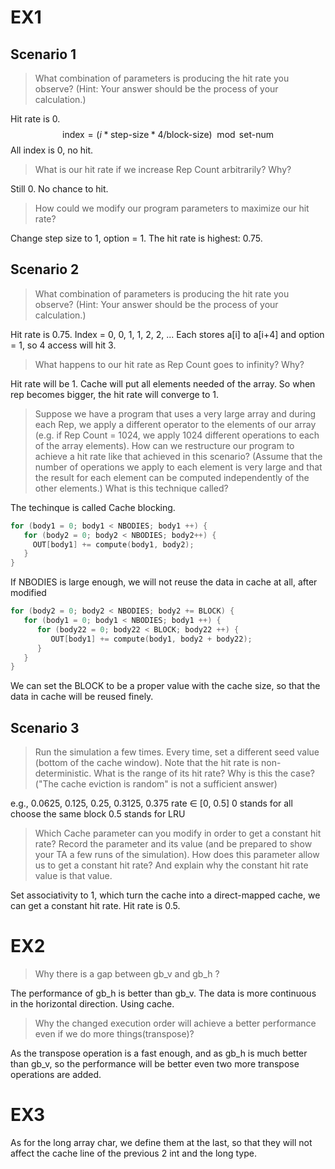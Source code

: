 # EX1

## Scenario 1

> What combination of parameters is producing the hit rate you observe? (Hint: Your answer should be the process of your calculation.)

Hit rate is 0. 
$$ 
\text{index} = (i * \text{step-size} * 4 / \text{block-size}) \mod \text{set-num}   
$$
All index is 0, no hit.

> What is our hit rate if we increase Rep Count arbitrarily? Why?

Still 0. No chance to hit.

> How could we modify our program parameters to maximize our hit rate?

Change step size to 1, option = 1. The hit rate is highest: 0.75.

## Scenario 2

> What combination of parameters is producing the hit rate you observe? (Hint: Your answer should be the process of your calculation.)

Hit rate is 0.75. Index = 0, 0, 1, 1, 2, 2, ... Each stores a[i] to a[i+4] and option = 1, so 4 access will hit 3. 

> What happens to our hit rate as Rep Count goes to infinity? Why?

Hit rate will be 1. Cache will put all elements needed of the array. So when rep becomes bigger, the hit rate will converge to 1.

> Suppose we have a program that uses a very large array and during each Rep, we apply a different operator to the elements of our array (e.g. if Rep Count = 1024, we apply 1024 different operations to each of the array elements). How can we restructure our program to achieve a hit rate like that achieved in this scenario? (Assume that the number of operations we apply to each element is very large and that the result for each element can be computed independently of the other elements.) What is this technique called?

The techinque is called Cache blocking.

```C
for (body1 = 0; body1 < NBODIES; body1 ++) {
   for (body2 = 0; body2 < NBODIES; body2++) {
     OUT[body1] += compute(body1, body2);
   }
}
```

If NBODIES is large enough, we will not reuse the data in cache at all, after modified

```C
for (body2 = 0; body2 < NBODIES; body2 += BLOCK) {
   for (body1 = 0; body1 < NBODIES; body1 ++) {
      for (body22 = 0; body22 < BLOCK; body22 ++) {
         OUT[body1] += compute(body1, body2 + body22);
      }
   }
}
```

We can set the BLOCK to be a proper value with the cache size, so that the data in cache will be reused finely.


## Scenario 3

> Run the simulation a few times. Every time, set a different seed value (bottom of the cache window). Note that the hit rate is non-deterministic. What is the range of its hit rate? Why is this the case? ("The cache eviction is random" is not a sufficient answer)

e.g., 0.0625, 0.125, 0.25, 0.3125, 0.375
rate $\in$ [0, 0.5]
0 stands for all choose the same block
0.5 stands for LRU

> Which Cache parameter can you modify in order to get a constant hit rate? Record the parameter and its value (and be prepared to show your TA a few runs of the simulation). How does this parameter allow us to get a constant hit rate? And explain why the constant hit rate value is that value.

Set associativity to 1, which turn the cache into a direct-mapped cache, we can get a constant hit rate. Hit rate is 0.5.

# EX2

> Why there is a gap between gb_v and gb_h ?

The performance of gb_h is better than gb_v. The data is more continuous in the horizontal direction. Using cache.

> Why the changed execution order will achieve a better performance even if we do more things(transpose)?

As the transpose operation is a fast enough, and as gb_h is much better than gb_v, so the performance will be better even two more transpose operations are added.

# EX3

As for the long array char, we define them at the last, so that they will not affect the cache line of the previous 2 int and the long type.


